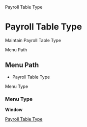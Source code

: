 
Payroll Table Type
# Payroll Table Type


Maintain Payroll Table Type

Menu Path
## Menu Path



- Payroll Table Type

Menu Type
### Menu Type

**Window**


[Payroll Table Type](functional-guide/window/window-payroll-table-type.md)